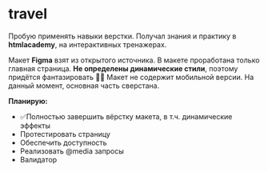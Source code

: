 # travel
Пробую применять навыки верстки. Получал знания и практику в **htmlacademy**, на интерактивных тренажерах.

Макет **Figma** взят из открытого источника.
В макете проработана только главная страница. **Не определены динамические стили**, поэтому придётся фантазировать 🤷‍♂️
Макет не содержит мобильной версии.
На данный момент, основная часть сверстана. 

**Планирую:**
- ✅Полностью завершить вёрстку макета, в т.ч. динамические эффекты
- Протестировать страницу
- Обеспечить доступность
- Реализовать @media запросы
- Валидатор
